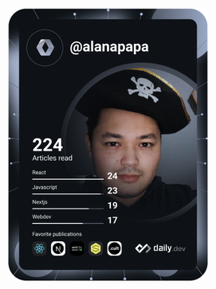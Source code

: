 <!-- [![](./alnplogo.png)](https://www.alnp.pw/)-->
###

<!-- |   Languages  |  Technologies    |
| :------------: |:---------------:|
![JavaScript](https://img.shields.io/badge/-JavaScript-2F353F?&logo=JavaScript) ![TypeScript](https://img.shields.io/badge/-TypeScript-2F353F?&logo=TypeScript) ![Go](https://img.shields.io/badge/-Go-2F353F?&logo=Go) | ![React](https://img.shields.io/badge/-React-2F353F?&logo=React) ![Redux](https://img.shields.io/badge/-Redux-2F353F?&logo=Redux) ![Next.js](https://img.shields.io/badge/-Next-2F353F?&logo=NEXT.JS) ![Node.js](https://img.shields.io/badge/-Node-2F353F?&logo=node.js) ![Express.js](https://img.shields.io/badge/-Express-2F353F?&logo=Express)
![C](https://img.shields.io/badge/-C-2F353F?&logo=C) ![SQL](https://img.shields.io/badge/-SQL-2F353F?&logo=MySQL) ![HTML5](https://img.shields.io/badge/-HTML5-2F353F?&logo=HTML5) ![CSS3](https://img.shields.io/badge/-CSS3-2F353F?&logo=CSS3) | ![Docker](https://img.shields.io/badge/-Docker-2F353F?&logo=Docker) ![MongoDB](https://img.shields.io/badge/-MongoDB-2F353F?&logo=MongoDB) ![PostgreSQL](https://img.shields.io/badge/-PostgreSQL-2F353F?&logo=PostgreSQL) ![MySQL](https://img.shields.io/badge/-MySQL-2F353F?&logo=MySQL)-->


<!-- <p>
<a>
<img height="100px" src="https://github-readme-stats.vercel.app/api/top-langs/?username=alanapapa&width=100&hide=html&hide_title=true&hide_border=true&layout=compact&langs_count=6&exclude_repo=comp426,Redventures-Movie-Quotes&theme=nord" />
<img height="100px" src="https://github-readme-stats.vercel.app/api?username=alanapapa&width=100%&hide_title=true&hide_border=true&show_icons=true&include_all_commits=true&count_private=true&line_height=21&theme=nord" /></a>
</p> -->


<a href="https://www.alnp.pw/" target="_blank"><img src="https://github.com/alanapapa/alanapapa/blob/master/devcard.svg" width="400" alt="Berik's Dev Card"/></a>
